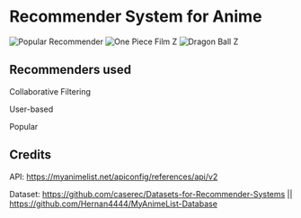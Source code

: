 # Recommender System for Anime

![Popular Recommender](https://github.com/user-attachments/assets/767a3929-c105-4e21-95e2-3ea158347ee6)
![One Piece Film Z](https://github.com/user-attachments/assets/73d6f61b-6ba7-4052-94dd-a81e7ca95b48)
![Dragon Ball Z](https://github.com/user-attachments/assets/1f3a7365-2a5e-4785-9bc5-f0d600eb2952)

## Recommenders used 
Collaborative Filtering

User-based

Popular 

## Credits
API: https://myanimelist.net/apiconfig/references/api/v2

Dataset: https://github.com/caserec/Datasets-for-Recommender-Systems || https://github.com/Hernan4444/MyAnimeList-Database 
